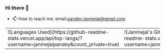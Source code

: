 ### Hi there 👋

<!--
**JanmejaiPandey/janmejaipandey** is a ✨ _special_ ✨ repository because its `README.md` (this file) appears on your GitHub profile.

Here are some ideas to get you started:

- 🔭 I’m currently working on ...
- 🌱 I’m currently learning ...
- 👯 I’m looking to collaborate on ...
- 🤔 I’m looking for help with ...
- 💬 Ask me about ...
- 📫 How to reach me: ...
- 😄 Pronouns: ...
- ⚡ Fun fact: ...
-->
- 📫 How to reach me: email:pandey.janmejai@gmail.com

<table>
  <tr>
    <td>
      ![Languages Used](https://github-readme-stats.vercel.app/api/top-langs/?username=janmejaipandey&count_private=true)
    </td>
    <td>
![Janmejai's GitHub stats](https://github-readme-stats.vercel.app/api?username=janmejaipandey&count_private=true)      
    </td>
  </tr>
  </table>



